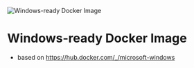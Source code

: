 ![Windows-ready Docker Image](https://avatars2.githubusercontent.com/u/6154722?v=3&s=200)
# Windows-ready Docker Image

* based on https://hub.docker.com/_/microsoft-windows

